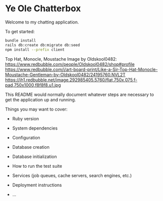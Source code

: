 # Ye Ole Chatterbox

Welcome to my chatting application.

To get started:

```sh
bundle install
rails db:create db:migrate db:seed
npm install --prefix client
```
Top Hat, Monocle, Moustache Image by Oldskool0482:
https://www.redbubble.com/people/Oldskool0482/shop#profile
https://www.redbubble.com/i/art-board-print/Like-a-Sir-Top-Hat-Monocle-Moustache-Gentleman-by-Oldskool0482/24195760.NVL2T
https://ih1.redbubble.net/image.292985405.5760/flat,750x,075,f-pad,750x1000,f8f8f8.u1.jpg

This README would normally document whatever steps are necessary to get the
application up and running.

Things you may want to cover:

* Ruby version

* System dependencies

* Configuration

* Database creation

* Database initialization

* How to run the test suite

* Services (job queues, cache servers, search engines, etc.)

* Deployment instructions

* ...
